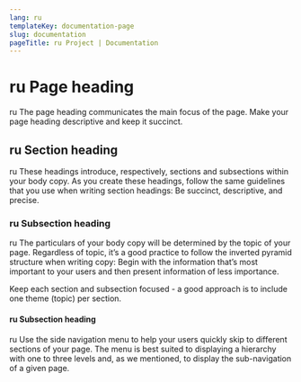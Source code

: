 ```yaml
---
lang: ru
templateKey: documentation-page
slug: documentation
pageTitle: ru Project | Documentation
---
```


# ru Page heading

<p class="usa-intro"> 
ru The page heading communicates the main focus of the page. Make your page heading descriptive and keep it succinct.
</p>

## ru Section heading

ru These headings introduce, respectively, sections and subsections within your body copy. As you create these headings, follow the same guidelines that you use when writing section headings: Be succinct, descriptive, and precise.

### ru Subsection heading

ru The particulars of your body copy will be determined by the topic of your page. Regardless of topic, it’s a good practice to follow the inverted pyramid structure when writing copy: Begin with the information that’s most important to your users and then present information of less importance.

Keep each section and subsection focused - a good approach is to include one theme (topic) per section.

#### ru Subsection heading

ru Use the side navigation menu to help your users quickly skip to different sections of your page. The menu is best suited to displaying a hierarchy with one to three levels and, as we mentioned, to display the sub-navigation of a given page.

